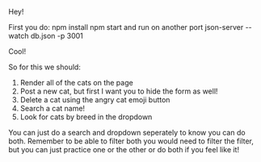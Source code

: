 Hey!

First you do:
npm install
npm start
and run on another port json-server --watch db.json -p 3001

Cool!

So for this we should:

1. Render all of the cats on the page
2. Post a new cat, but first I want you to hide the form as well!
3. Delete a cat using the angry cat emoji button
4. Search a cat name!
5. Look for cats by breed in the dropdown

You can just do a search and dropdown seperately to know you can do both. Remember to be able to filter both you would need to filter the filter, but you can just practice one or the other or do both if you feel like it!

